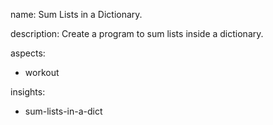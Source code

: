 name: Sum Lists in a Dictionary.

description: Create a program to sum lists inside a dictionary.

aspects:
  - workout

insights:
  - sum-lists-in-a-dict
